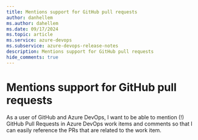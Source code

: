 ```yaml
---
title: Mentions support for GitHub pull requests
author: danhellem
ms.author: dahellem
ms.date: 09/17/2024
ms.topic: article
ms.service: azure-devops
ms.subservice: azure-devops-release-notes
description: Mentions support for GitHub pull requests
hide_comments: true
---
```


# Mentions support for GitHub pull requests

As a user of GitHub and Azure DevOps, I want to be able to mention (!) GitHub Pull Requests in Azure DevOps work items and comments so that I can easily reference the PRs that are related to the work item.